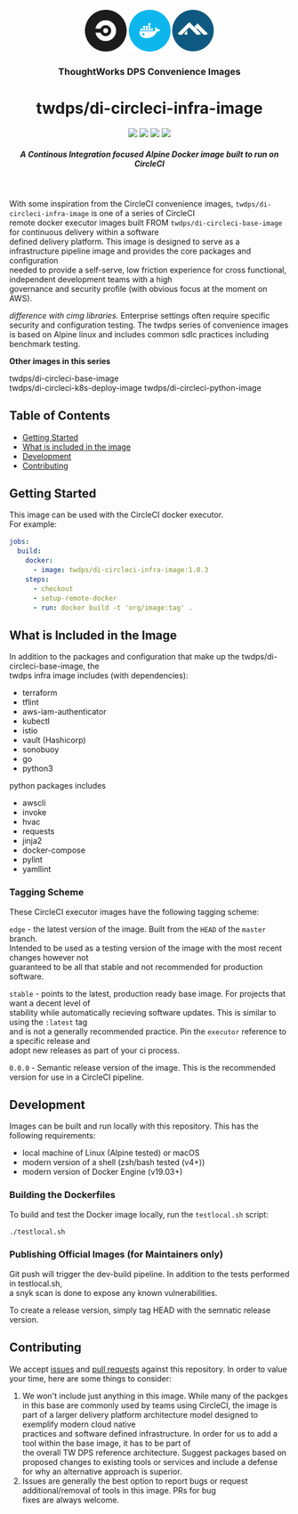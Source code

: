 
<div align="center">
	<p>
		<img alt="CircleCI Logo" src="https://raw.githubusercontent.com/ThoughtWorks-DPS/di-circleci-remote-docker/master/img/circle-circleci.svg?sanitize=true" width="75" />
		<img alt="Docker Logo" src="https://raw.githubusercontent.com/ThoughtWorks-DPS/di-circleci-remote-docker/master/img/circle-docker.svg?sanitize=true" width="75" />
		<img alt="Ubuntu Logo" src="https://raw.githubusercontent.com/ThoughtWorks-DPS/di-circleci-remote-docker/master/img/alpine.png?sanitize=true" width="75" />
	</p>
  <h3>ThoughtWorks DPS Convenience Images</h3>
  <h1>twdps/di-circleci-infra-image</h1>
  <a href="https://app.circleci.com/pipelines/github/ThoughtWorks-DPS/di-circleci-infra-image"><img src="https://circleci.com/gh/ThoughtWorks-DPS/di-circleci-infra-image.svg?style=shield"></a> <a href="https://hub.docker.com/repository/docker/twdps/di-circleci-infra-image"><img src="https://img.shields.io/docker/v/twdps/di-circleci-infra-image?sort=semver"></a> <a href="https://hub.docker.com/repository/docker/twdps/di-circleci-infra-image"><img src="https://img.shields.io/docker/image-size/twdps/di-circleci-infra-image?sort=semver"></a> <a href="https://opensource.org/licenses/MIT"><img src="https://img.shields.io/github/license/ThoughtWorks-DPS/di-circleci-infra-image"></a>
  <h5>A Continous Integration focused Alpine Docker image built to run on CircleCI</h5>
</div>
<br />

With some inspiration from the CircleCI convenience images, `twdps/di-circleci-infra-image` is one of a series of CircleCI  
remote docker executor images built FROM `twdps/di-circleci-base-image` for continuous delivery within a software  
defined delivery platform. This image is designed to serve as a infrastructure pipeline image and provides the core packages and configuration  
needed to provide a self-serve, low friction experience for cross functional, independent development teams with a high  
governance and security profile (with obvious focus at the moment on AWS).  

_difference with cimg libraries._ Enterprise settings often require specific security and configuration testing. The twdps series of convenience images is based on Alpine linux and includes common sdlc practices including benchmark testing.  

**Other images in this series**  

twdps/di-circleci-base-image  
twdps/di-circleci-k8s-deploy-image 
twdps/di-circleci-python-image  

## Table of Contents

- [Getting Started](#getting-started)
- [What is included in the image](#what-is-included-in-the-image)
- [Development](#development)
- [Contributing](#contributing)

## Getting Started

This image can be used with the CircleCI docker executor.  
For example:

```yaml
jobs:
  build:
    docker:
      - image: twdps/di-circleci-infra-image:1.0.3
    steps:
      - checkout
      - setup-remote-docker
      - run: docker build -t 'org/image:tag' .
```

## What is Included in the Image

In addition to the packages and configuration that make up the twdps/di-circleci-base-image, the  
twdps infra image includes (with dependencies):

- terraform  
- tflint  
- aws-iam-authenticator  
- kubectl  
- istio  
- vault (Hashicorp)  
- sonobuoy  
- go  
- python3  
  
python packages includes  
- awscli  
- invoke  
- hvac  
- requests  
- jinja2  
- docker-compose  
- pylint  
- yamllint  
  
### Tagging Scheme

These CircleCI executor images have the following tagging scheme:

`edge` - the latest version of the image. Built from the `HEAD` of the `master` branch.  
Intended to be used as a testing version of the image with the most recent changes however not  
guaranteed to be all that stable and not recommended for production software.  

`stable` - points to the latest, production ready base image. For projects that want a decent level of  
stability while automatically recieving software updates. This is similar to using the `:latest` tag  
and is not a generally recommended practice. Pin the `executor` reference to a specific release and  
adopt new releases as part of your ci process.  

`0.0.0` - Semantic release version of the image. This is the recommended version for use in a CircleCI pipeline.  


## Development

Images can be built and run locally with this repository.
This has the following requirements:

- local machine of Linux (Alpine tested) or macOS
- modern version of a shell (zsh/bash tested (v4+))
- modern version of Docker Engine (v19.03+)

### Building the Dockerfiles

To build and test the Docker image locally, run the `testlocal.sh` script:

```bash
./testlocal.sh
```

### Publishing Official Images (for Maintainers only)

Git push will trigger the dev-build pipeline. In addition to the tests performed in testlocal.sh,  
a snyk scan is done to expose any known vulnerabilities.  

To create a release version, simply tag HEAD with the semnatic release version.

## Contributing

We accept [issues](https://github.com/twdps/di-circleci-remote-docker/issues) and [pull requests](https://github.com/twdps/di-circleci-remote-docker/pulls) against this repository. In order to value your time, here are some things to consider:

1. We won't include just anything in this image. While many of the packges in this base are commonly used by teams using CircleCI, the image is part of a larger delivery platform architecture model designed to exemplify modern cloud native  
practices and software defined infrastructure. In order for us to add a tool within the base image, it has to be part of  
the overall TW DPS reference architecture. Suggest packages based on proposed changes to existing tools or services and include a defense for why an alternative approach is superior.  
1. Issues are generally the best option to report bugs or request additional/removal of tools in this image. PRs for bug  
fixes are always welcome.  
